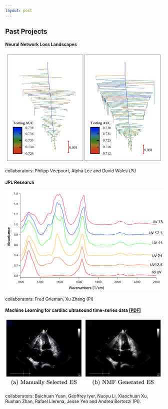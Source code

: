 ```yaml
---
layout: post
---
```


## Past Projects 

#### Neural Network Loss Landscapes 

<img src="/images/disconnectivityGraphs.png" width="750"/>

collaborators: Philipp Veepoort, Alpha Lee and David Wales (PI)
   
#### JPL Research 

<img src="/images/UVtime.png" width="750"/>

collaborators: Fred Grieman, Xu Zhang (PI)  

#### Machine Learning for cardiac ultrasound time-series data <a href="Papers/SPIE2017.pdf">[PDF]</a></div>

<img src="/images/CardiacUltrasound.png" width="750"/>

collaborators: Baichuan Yuan, Geoffrey Iyer, Nuoyu Li, Xiaochuan Xu, Ruohan Zhan, Rafael Llerena, Jesse Yen and Andrea  Bertozzi (PI).




